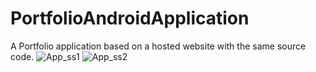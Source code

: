 # PortfolioAndroidApplication
A Portfolio application based on a hosted website with the same source code.
![App_ss1](https://user-images.githubusercontent.com/81846308/153350943-8c7d2fec-a3dd-4195-9ca5-8caef5c9e331.jpeg)
![App_ss2](https://user-images.githubusercontent.com/81846308/153350992-3d07c5e3-39a7-493a-ae0c-c80d52a9e687.jpeg)
